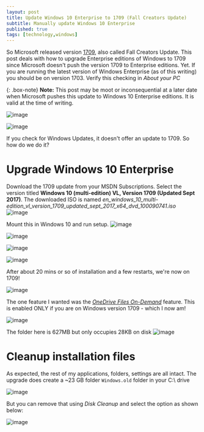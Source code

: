 ```yaml
---
layout: post
title: Update Windows 10 Enterprise to 1709 (Fall Creators Update)
subtitle: Manually update Windows 10 Enterprise
published: true
tags: [technology,windows]
---
```


So Microsoft released version [1709](https://docs.microsoft.com/en-us/windows/whats-new/whats-new-windows-10-version-1709), also called Fall Creators Update. This post deals with how to upgrade Enterprise editions of Windows to 1709 since Microsoft doesn't push the version 1709 to Enterprise editions. Yet. If you are running the latest version of Windows Enterprise (as of this writing) you should be on version 1703. Verify this checking in *About your PC* 

{: .box-note}
**Note:** This post may be moot or inconsequential at a later date when Microsoft pushes this update to Windows 10 Enterprise editions. It is valid at the time of writing.

![image](https://user-images.githubusercontent.com/32394146/32054698-e3bb957c-ba91-11e7-8bd0-3c48b5d455b7.png)

![image](https://user-images.githubusercontent.com/32394146/32083513-ac941704-baf5-11e7-9fac-0294dcfe6541.png)

If you check for Windows Updates, it doesn't offer an update to 1709. So how do we do it? 

# Upgrade Windows 10 Enterprise

Download the 1709 update from your MSDN Subscriptions. Select the version titled **Windows 10 (multi-edition) VL, Version 1709 (Updated Sept 2017)**. The downloaded ISO is  named *en_windows_10_multi-edition_vl_version_1709_updated_sept_2017_x64_dvd_100090741.iso*
![image](https://user-images.githubusercontent.com/32394146/32055132-79cd40dc-ba93-11e7-8eaf-80b981c9e47d.png)

Mount this in Windows 10 and run setup.
![image](https://user-images.githubusercontent.com/32394146/32055423-5a72ba18-ba94-11e7-959d-656eb9b86966.png)

![image](https://user-images.githubusercontent.com/32394146/32055478-8518d888-ba94-11e7-99f6-ffc692b37e4a.png)

![image](https://user-images.githubusercontent.com/32394146/32055509-9cedd4e0-ba94-11e7-99c6-5d2731d8adac.png)

![image](https://user-images.githubusercontent.com/32394146/32055784-59b18e46-ba95-11e7-9b66-aa2d3ce8bab5.png)

After about 20 mins or so of installation and a few restarts, we're now on 1709! 

![image](https://user-images.githubusercontent.com/32394146/32060282-e1f21e8c-baa0-11e7-85a4-8e818f12672f.png)

The one feature I wanted was the *[OneDrive Files On-Demand](https://support.office.com/en-us/article/Learn-about-OneDrive-Files-On-Demand-0e6860d3-d9f3-4971-b321-7092438fb38e?ui=en-US&rs=en-US&ad=US)* feature. This is enabled ONLY if you are on Windows version 1709 - which I now am!

![image](https://user-images.githubusercontent.com/32394146/32060322-ff34bb6c-baa0-11e7-9afb-b608655c6d8d.png)

The folder here is 627MB but only occupies 28KB on disk 
![image](https://user-images.githubusercontent.com/32394146/32259105-8a92e7a6-bf01-11e7-9da0-6fffab58aec8.png)


# Cleanup installation files

As expected, the rest of my applications, folders, settings are all intact. The upgrade does create a ~23 GB folder `Windows.old` folder in your C:\ drive

![image](https://user-images.githubusercontent.com/32394146/32060695-28590cb8-baa2-11e7-8413-0cc3151ca282.png)

But you can remove that using *Disk Cleanup* and select the option as shown below:

![image](https://user-images.githubusercontent.com/32394146/32061029-1d3c6eaa-baa3-11e7-951e-f97c82aff9c5.png)

